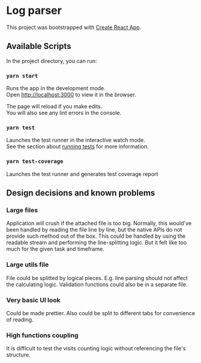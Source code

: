 # Log parser

This project was bootstrapped with [Create React App](https://github.com/facebook/create-react-app).

## Available Scripts

In the project directory, you can run:

### `yarn start`

Runs the app in the development mode.\
Open [http://localhost:3000](http://localhost:3000) to view it in the browser.

The page will reload if you make edits.\
You will also see any lint errors in the console.

### `yarn test`

Launches the test runner in the interactive watch mode.\
See the section about [running tests](https://facebook.github.io/create-react-app/docs/running-tests) for more information.

### `yarn test-coverage`

Launches the test runner and generates test coverage report

## Design decisions and known problems

### Large files

Application will crush if the attached file is too big. Normally, this would've been handled by 
reading the file line by line, but the native APIs do not provide such method out of the box.
This could be handled by using the readable stream and performing the line-splitting logic.
But it felt like too much for the given task and timeframe.

### Large utils file

File could be splitted by logical pieces. E.g. line parsing should not affect the calculating logic.
Validation functions could also be in a separate file.

### Very basic UI look

Could be made prettier. Also could be split to different tabs for convenience of reading.

### High functions coupling

It is difficult to test the visits counting logic without referencing the file's structure.

